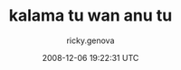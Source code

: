 ---
title: 'kalama tu wan anu tu'
posts: 13
hash: 'CeJZt1jf'
author: 'ricky.genova'
date: 2008-12-06 19:22:31 UTC
sources:
  - https://tokipona.yahoogroups.narkive.com/CeJZt1jf
---
